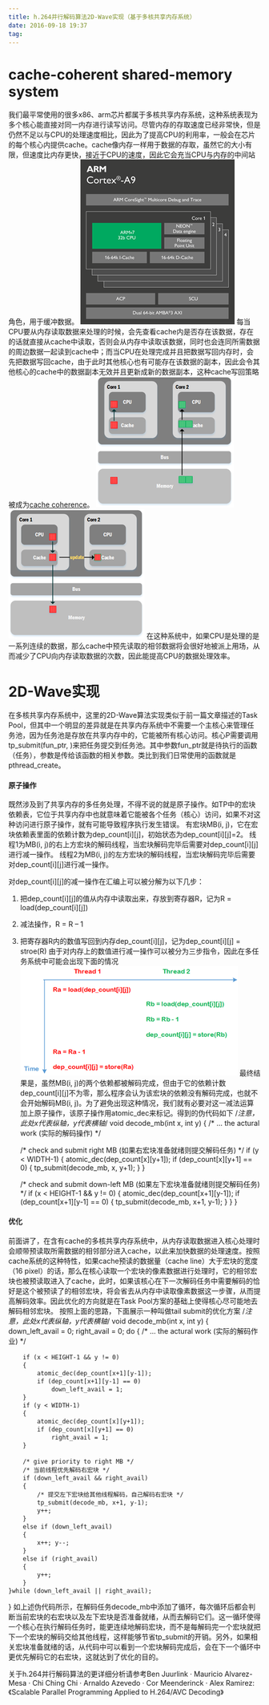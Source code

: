 ```yaml
---
title: h.264并行解码算法2D-Wave实现（基于多核共享内存系统）
date: 2016-09-18 19:37
tag: 
---
```



# cache-coherent shared-memory system
我们最平常使用的很多x86、arm芯片都属于多核共享内存系统，这种系统表现为多个核心能直接对同一内存进行读写访问。尽管内存的存取速度已经非常快，但是仍然不足以与CPU的处理速度相比，因此为了提高CPU的利用率，一般会在芯片的每个核心内提供cache。cache像内存一样用于数据的存取，虽然它的大小有限，但速度比内存更快，接近于CPU的速度，因此它会充当CPU与内存的中间站角色，用于缓冲数据。
[![](2016-09-18-h.264并行解码算法2d-wave实现（基于多核共享内存系统）/421096-20160918193632453-986991549.png)](http://images2015.cnblogs.com/blog/421096/201609/421096-20160918193631562-2042056816.png)
每当CPU要从内存读取数据来处理的时候，会先查看cache内是否存在该数据，存在的话就直接从cache中读取，否则会从内存中读取该数据，同时也会连同所需数据的周边数据一起读到cache中；而当CPU在处理完成并且把数据写回内存时，会先把数据写回cache，由于此时其他核心也有可能存在该数据的副本，因此会令其他核心的cache中的数据副本无效并且更新成新的数据副本，这种cache写回策略被成为[cache coherence](http://wenku.baidu.com/link?url=kcbOUGQZPfTpv7s4Ru4eGyN7uVyQ1ncXZmPrImcGyTlzLIVqHsAHpfnZ9mK8oJefByfaFZ6A4-TBwqHdqvItCDf574kqqMniCrCm7LzalfW)。
[![](2016-09-18-h.264并行解码算法2d-wave实现（基于多核共享内存系统）/421096-20160918193633703-1840958971.png)](http://images2015.cnblogs.com/blog/421096/201609/421096-20160918193633062-1484289186.png)[![](2016-09-18-h.264并行解码算法2d-wave实现（基于多核共享内存系统）/421096-20160918193634906-1675753400.png)](http://images2015.cnblogs.com/blog/421096/201609/421096-20160918193634281-946560676.png)
在这种系统中，如果CPU是处理的是一系列连续的数据，那么cache中预先读取的相邻数据将会很好地被派上用场，从而减少了CPU向内存读取数据的次数，因此能提高CPU的数据处理效率。


# 2D-Wave实现
在多核共享内存系统中，这里的2D-Wave算法实现类似于前一篇文章描述的Task Pool，但其中一个明显的差异就是在共享内存系统中不需要一个主核心来管理任务池，因为任务池是存放在共享内存中的，它能被所有核心访问。核心P需要调用tp_submit(fun_ptr, <param>)来把任务提交到任务池。其中参数fun_ptr就是待执行的函数（任务），参数<param>是传给该函数的相关参数。类比到我们日常使用的函数就是pthread_create。


#### 原子操作
既然涉及到了共享内存的多任务处理，不得不说的就是原子操作。如TP中的宏块依赖表，它位于共享内存中也就意味着它能被各个任务（核心）访问，如果不对这种访问进行原子操作，就有可能导致程序执行发生错误。
有宏块MB(i, j)，它在宏块依赖表里面的依赖计数为dep_count[i][j]，初始状态为dep_count[i][j]=2。
线程1为MB(i, j)的右上方宏块的解码线程，当宏块解码完毕后需要对dep_count[i][j]进行减一操作。
线程2为MB(i, j)的左方宏块的解码线程，当宏块解码完毕后需要对dep_count[i][j]进行减一操作。

对dep_count[i][j]的减一操作在汇编上可以被分解为以下几步：

1. 把dep_count[i][j]的值从内存中读取出来，存放到寄存器R，记为R = load(dep_count[i][j])
2. 减法操作，R = R – 1
3. 把寄存器R内的数值写回到内存dep_count[i][j]，记为dep_count[i][j] = stroe(R)
由于对内存上的数值进行减一操作可以被分为三步指令，因此在多任务系统中可能会出现下面的情况
[![](2016-09-18-h.264并行解码算法2d-wave实现（基于多核共享内存系统）/421096-20160918193636188-1299656481.png)](http://images2015.cnblogs.com/blog/421096/201609/421096-20160918193635500-494388479.png)
最终结果是，虽然MB(i, j)的两个依赖都被解码完成，但由于它的依赖计数dep_count[i][j]不为零，那么程序会认为该宏块的依赖没有解码完成，也就不会开始解码MB(i, j)。为了避免出现这种情况，我们就有必要对这一减法运算加上原子操作，该原子操作用atomic_dec来标记。得到的伪代码如下
/*注意，此处x代表纵轴，y代表横轴*/
void decode_mb(int x, int y)
{
    /* ... the actural work (实际的解码操作) */

    /* check and submit right MB (如果右宏块准备就绪则提交解码任务) */
    if (y < WIDTH-1)
    {
        atomic_dec(dep_count[x][y+1]);
        if (dep_count[x][y+1] == 0)
        {
            tp_submit(decode_mb, x, y+1);
        }
    }

    /* check and submit down-left MB (如果左下宏块准备就绪则提交解码任务) */
    if (x < HEIGHT-1 && y != 0)
    {
        atomic_dec(dep_count[x+1][y-1]);
        if (dep_count[x+1][y-1] == 0)
        {
            tp_submit(decode_mb, x+1, y-1);
        }
    }
}


#### 优化
前面讲了，在含有cache的多核共享内存系统中，从内存读取数据进入核心处理时会顺带预读取所需数据的相邻部分进入cache，以此来加快数据的处理速度。按照cache系统的这种特性，如果cache预读的数据量（cache line）大于宏块的宽度（16 pixel）的话，那么在核心读取一个宏块的像素数据进行处理时，它的相邻宏块也被预读取进入了cache，此时，如果该核心在下一次解码任务中需要解码的恰好是这个被预读了的相邻宏块，将会省去从内存中读取像素数据这一步骤，从而提高解码效率。因此优化的方向就是在Task Pool方案的基础上使得核心尽可能地去解码相邻宏块。
按照上面的思路，下面展示一种叫做tail submit的优化方案
/*注意，此处x代表纵轴，y代表横轴*/
void decode_mb(int x, int y)
{
    down_left_avail = 0;
    right_avail = 0;
    do {
        /* ... the actural work (实际的解码作业) */

        if (x < HEIGHT-1 && y != 0)
        {
            atomic_dec(dep_count[x+1][y-1]);
            if (dep_count[x+1][y-1] == 0)
                down_left_avail = 1;
        }
        if (y < WIDTH-1)
        {
            atomic_dec(dep_count[x][y+1]);
            if (dep_count[x][y+1] == 0)
                right_avail = 1;
        }

        /* give priority to right MB */
        /* 当前线程优先解码右宏块 */
        if (down_left_avail && right_avail)
        {
            /* 提交左下宏块给其他线程解码，自己解码右宏块 */
            tp_submit(decode_mb, x+1, y-1);
            y++;
        }
        else if (down_left_avail)
        {
            x++; y--;
        }
        else if (right_avail)
        {
            y++;
        }
    }while (down_left_avail || right_avail);
}
如上述伪代码所示，在解码任务decode_mb中添加了循环，每次循环后都会判断当前宏块的右宏块以及左下宏块是否准备就绪，从而去解码它们。这一循环使得一个核心在执行解码任务时，能更连续地解码宏块，而不是每解码完一个宏块就把下一个宏块的解码交给其他线程，这样能够节省tp_submit的开销。另外，如果相关宏块准备就绪的话，从代码中可以看到一个宏块解码完成后，会在下一个循环中更优先解码它的右宏块，这就达到了优化的目的。

关于h.264并行解码算法的更详细分析请参考Ben Juurlink · Mauricio Alvarez-Mesa · Chi Ching Chi · Arnaldo Azevedo · Cor Meenderinck · Alex Ramirez:《Scalable Parallel Programming Applied to H.264/AVC Decoding》











